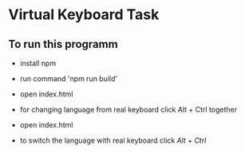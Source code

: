 # Virtual Keyboard Task

## To run this programm

-   install npm

-   run command 'npm run build'

-   open index.html

-   for changing language from real keyboard click Alt + Ctrl together

-   open index.html

-   to switch the language with real keyboard click _Alt_ + _Ctrl_
